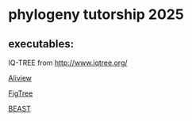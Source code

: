 # phylogeny tutorship 2025

## executables:

IQ-TREE from http://www.iqtree.org/

[Aliview](https://github.com/AliView)

[FigTree](http://tree.bio.ed.ac.uk/software/figtree/)

[BEAST](tree.bio.ed.ac.uk/software/beast/)


